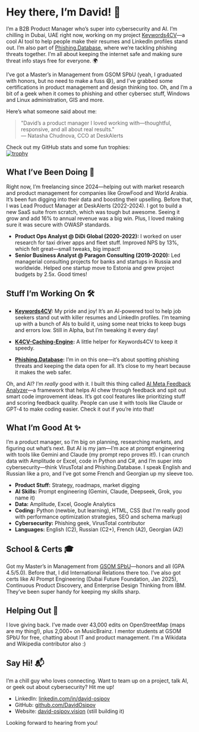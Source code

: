 # Hey there, I’m David! 👋

I’m a B2B Product Manager who’s super into cybersecurity and AI. I’m chilling in Dubai, UAE right now, working on my project [Keywords4CV](https://github.com/DavidOsipov/Keywords4CV)—a cool AI tool to help people make their resumes and LinkedIn profiles stand out. I’m also part of [Phishing.Database](https://github.com/Phishing-Database/Phishing.Database), where we’re tackling phishing threats together. I’m all about keeping the internet safe and making sure threat info stays free for everyone. 🌍

I’ve got a Master’s in Management from GSOM SPbU (yeah, I graduated with honors, but no need to make a fuss 😄), and I’ve grabbed some certifications in product management and design thinking too. Oh, and I’m a bit of a geek when it comes to phishing and other cybersec stuff, Windows and Linux administration, GIS and more.

Here’s what someone said about me:  
> "David’s a product manager I loved working with—thoughtful, responsive, and all about real results."  
> — Natasha Chudnova, CCO at DeskAlerts  

Check out my GitHub stats and some fun trophies:  
[![trophy](https://github-profile-trophy.vercel.app/?username=DavidOsipov&theme=tokyonight)](https://github.com/ryo-ma/github-profile-trophy)

## What I’ve Been Doing 💼

Right now, I’m freelancing since 2024—helping out with market research and product management for companies like GrowFood and World Arabia. It’s been fun digging into their data and boosting their upselling. Before that, I was Lead Product Manager at DeskAlerts (2022-2024). I got to build a new SaaS suite from scratch, which was tough but awesome. Seeing it grow and add 16% to annual revenue was a big win. Plus, I loved making sure it was secure with OWASP standards.

- **Product Ops Analyst @ DiDi Global (2020-2022):** I worked on user research for taxi driver apps and fleet stuff. Improved NPS by 13%, which felt great—small tweaks, big impact!  
- **Senior Business Analyst @ Paragon Consulting (2019-2020):** Led managerial consulting projects for banks and startups in Russia and worldwide. Helped one startup move to Estonia and grew project budgets by 2.5x. Good times!

## Stuff I’m Working On 🛠️

- **[Keywords4CV](https://github.com/DavidOsipov/Keywords4CV):** My pride and joy! It’s an AI-powered tool to help job seekers stand out with killer resumes and LinkedIn profiles. I’m teaming up with a bunch of AIs to build it, using some neat tricks to keep bugs and errors low. Still in Alpha, but I’m tweaking it every day!
- **[K4CV-Caching-Engine](https://github.com/DavidOsipov/K4CV-Caching-Engine):** A little helper for Keywords4CV to keep it speedy.

- **[Phishing.Database](https://github.com/Phishing-Database/Phishing.Database):** I’m in on this one—it’s about spotting phishing threats and keeping the data open for all. It’s close to my heart because it makes the web safer.

Oh, and AI? I’m *really* good with it. I built this thing called [AI Meta Feedback Analyzer](https://github.com/DavidOsipov/AI-Meta-Feedback-Analyzer-for-Code-Improvements)—a framework that helps AI chew through feedback and spit out smart code improvement ideas. It’s got cool features like prioritizing stuff and scoring feedback quality. People can use it with tools like Claude or GPT-4 to make coding easier. Check it out if you’re into that!

## What I’m Good At ✨

I’m a product manager, so I’m big on planning, researching markets, and figuring out what’s next. But AI is my jam—I’m ace at prompt engineering with tools like Gemini and Claude (my prompt repo proves it!). I can crunch data with Amplitude or Excel, code in Python and C#, and I’m super into cybersecurity—think VirusTotal and Phishing.Database. I speak English and Russian like a pro, and I’ve got some French and Georgian up my sleeve too.

- **Product Stuff:** Strategy, roadmaps, market digging  
- **AI Skills:** Prompt engineering (Gemini, Claude, Deepseek, Grok, you name it)  
- **Data:** Amplitude, Excel, Google Analytics  
- **Coding:** Python (newbie, but learning), HTML, CSS (but I'm really good with performance optimization strategies, SEO and schema markup)
- **Cybersecurity:** Phishing geek, VirusTotal contributor  
- **Languages:** English (C2), Russian (C2+), French (A2), Georgian (A2)  

## School & Certs 🎓

Got my Master’s in Management from [GSOM SPbU](https://gsom.spbu.ru/en/)—honors and all (GPA 4.5/5.0). Before that, I did International Relations there too. I’ve also got certs like AI Prompt Engineering (Dubai Future Foundation, Jan 2025), Continuous Product Discovery, and Enterprise Design Thinking from IBM. They’ve been super handy for keeping my skills sharp.

## Helping Out 🌟

I love giving back. I’ve made over 43,000 edits on OpenStreetMap (maps are my thing!), plus 2,000+ on MusicBrainz. I mentor students at GSOM SPbU for free, chatting about IT and product management. I'm a Wikidata and Wikipedia contributor also :) 

## Say Hi! 📬

I’m a chill guy who loves connecting. Want to team up on a project, talk AI, or geek out about cybersecurity? Hit me up!  
- LinkedIn: [linkedin.com/in/david-osipov](https://linkedin.com/in/david-osipov)  
- GitHub: [github.com/DavidOsipov](https://github.com/DavidOsipov)  
- Website: [david-osipov.vision](https://david-osipov.vision) (still building it) 

Looking forward to hearing from you!
